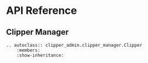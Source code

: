 
API Reference
=============


Clipper Manager
----------------

```eval_rst
.. autoclass:: clipper_admin.clipper_manager.Clipper
    :members:
    :show-inheritance:

```


